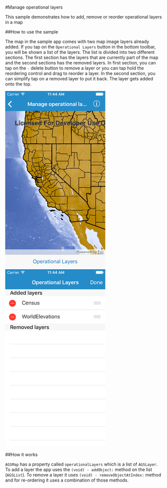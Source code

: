 #Manage operational layers

This sample demonstrates how to add, remove or reorder operational layers in a map

##How to use the sample

The map in the sample app comes with two map image layers already added. If you tap on the `Operational Layers` button in the bottom toolbar, you will be shown a list of the layers. The list is divided into two different sections. The first section has the layers that are currently part of the map and the second sections has the removed layers. In first section, you can tap on the `-` delete button to remove a layer or you can tap hold the reordering control and drag to reorder a layer. In the second section, you can simplify tap on a removed layer to put it back. The layer gets added onto the top.

![](image1.png)
![](image2.png)

##How it works

`AGSMap` has a property called `operationalLayers` which is a list of `AGSLayer`. To add a layer the app uses the `(void) - addObject:` method on the list (`AGSList`). To remove a layer it uses `(void) - removeObjectAtIndex:` method and for re-ordering it uses a combination of those methods.





